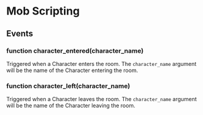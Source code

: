 # Mob Scripting

## Events

### function character_entered(character_name)
Triggered when a Character enters the room. The `character_name` argument will be the name of the Character entering the room.

### function character_left(character_name)
Triggered when a Character leaves the room. The `character_name` argument will be the name of the Character leaving the room.